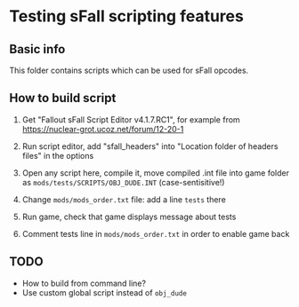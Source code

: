 # Testing sFall scripting features

## Basic info

This folder contains scripts which can be used for sFall opcodes.

## How to build script

1. Get "Fallout sFall Script Editor v4.1.7.RC1", for example from https://nuclear-grot.ucoz.net/forum/12-20-1

2. Run script editor, add "sfall_headers" into "Location folder of headers files" in the options

3. Open any script here, compile it, move compiled .int file into game folder as `mods/tests/SCRIPTS/OBJ_DUDE.INT` (case-sentisitive!)

4. Change `mods/mods_order.txt` file: add a line `tests` there

5. Run game, check that game displays message about tests

6. Comment tests line in `mods/mods_order.txt` in order to enable game back



## TODO

- How to build from command line?
- Use custom global script instead of `obj_dude`
